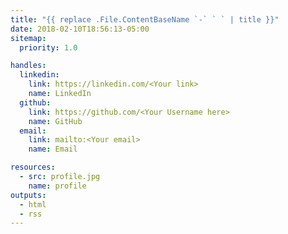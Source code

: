 ```yaml
---
title: "{{ replace .File.ContentBaseName `-` ` ` | title }}"
date: 2018-02-10T18:56:13-05:00
sitemap:
  priority: 1.0

handles:
  linkedin:
    link: https://linkedin.com/<Your link>
    name: LinkedIn
  github:
    link: https://github.com/<Your Username here>
    name: GitHub
  email:
    link: mailto:<Your email>
    name: Email

resources:
  - src: profile.jpg
    name: profile
outputs:
  - html
  - rss
---
```


<Enter your biography here>
